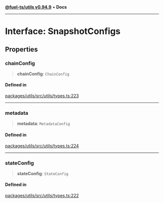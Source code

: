 [**@fuel-ts/utils v0.94.9**](../index.md) • **Docs**

***

# Interface: SnapshotConfigs

## Properties

### chainConfig

> **chainConfig**: `ChainConfig`

#### Defined in

[packages/utils/src/utils/types.ts:223](https://github.com/FuelLabs/fuels-ts/blob/6074ab538bfb9e8b48e10c710d2d5944a3027bc5/packages/utils/src/utils/types.ts#L223)

***

### metadata

> **metadata**: `MetadataConfig`

#### Defined in

[packages/utils/src/utils/types.ts:224](https://github.com/FuelLabs/fuels-ts/blob/6074ab538bfb9e8b48e10c710d2d5944a3027bc5/packages/utils/src/utils/types.ts#L224)

***

### stateConfig

> **stateConfig**: `StateConfig`

#### Defined in

[packages/utils/src/utils/types.ts:222](https://github.com/FuelLabs/fuels-ts/blob/6074ab538bfb9e8b48e10c710d2d5944a3027bc5/packages/utils/src/utils/types.ts#L222)
